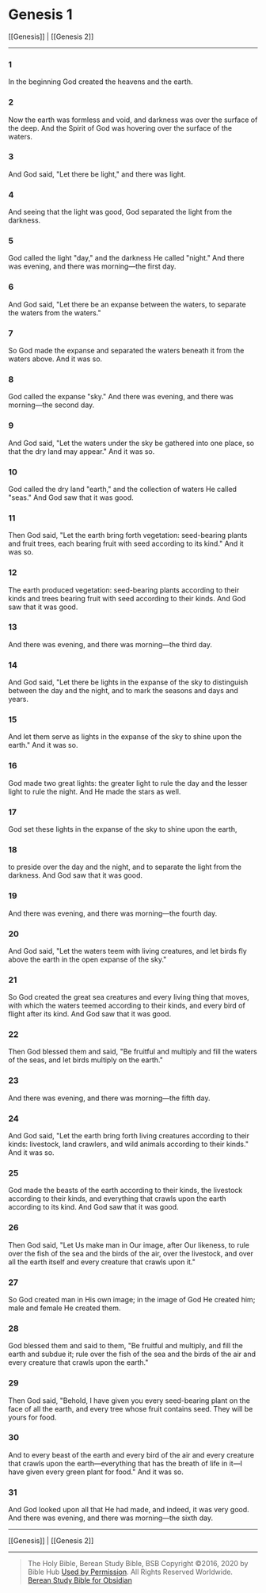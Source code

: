 # Genesis 1

[[Genesis]] | [[Genesis 2]]

---

### 1
In the beginning God created the heavens and the earth.

### 2
Now the earth was formless and void, and darkness was over the surface of the deep. And the Spirit of God was hovering over the surface of the waters.

### 3
And God said, "Let there be light," and there was light.

### 4
And seeing that the light was good, God separated the light from the darkness.

### 5
God called the light "day," and the darkness He called "night." And there was evening, and there was morning—the first day.

### 6
And God said, "Let there be an expanse between the waters, to separate the waters from the waters."

### 7
So God made the expanse and separated the waters beneath it from the waters above. And it was so.

### 8
God called the expanse "sky." And there was evening, and there was morning—the second day.

### 9
And God said, "Let the waters under the sky be gathered into one place, so that the dry land may appear." And it was so.

### 10
God called the dry land "earth," and the collection of waters He called "seas." And God saw that it was good.

### 11
Then God said, "Let the earth bring forth vegetation: seed-bearing plants and fruit trees, each bearing fruit with seed according to its kind." And it was so.

### 12
The earth produced vegetation: seed-bearing plants according to their kinds and trees bearing fruit with seed according to their kinds. And God saw that it was good.

### 13
And there was evening, and there was morning—the third day.

### 14
And God said, "Let there be lights in the expanse of the sky to distinguish between the day and the night, and to mark the seasons and days and years.

### 15
And let them serve as lights in the expanse of the sky to shine upon the earth." And it was so.

### 16
God made two great lights: the greater light to rule the day and the lesser light to rule the night. And He made the stars as well.

### 17
God set these lights in the expanse of the sky to shine upon the earth,

### 18
to preside over the day and the night, and to separate the light from the darkness. And God saw that it was good.

### 19
And there was evening, and there was morning—the fourth day.

### 20
And God said, "Let the waters teem with living creatures, and let birds fly above the earth in the open expanse of the sky."

### 21
So God created the great sea creatures and every living thing that moves, with which the waters teemed according to their kinds, and every bird of flight after its kind. And God saw that it was good.

### 22
Then God blessed them and said, "Be fruitful and multiply and fill the waters of the seas, and let birds multiply on the earth."

### 23
And there was evening, and there was morning—the fifth day.

### 24
And God said, "Let the earth bring forth living creatures according to their kinds: livestock, land crawlers, and wild animals according to their kinds." And it was so.

### 25
God made the beasts of the earth according to their kinds, the livestock according to their kinds, and everything that crawls upon the earth according to its kind. And God saw that it was good.

### 26
Then God said, "Let Us make man in Our image, after Our likeness, to rule over the fish of the sea and the birds of the air, over the livestock, and over all the earth itself and every creature that crawls upon it."

### 27
So God created man in His own image; in the image of God He created him; male and female He created them.

### 28
God blessed them and said to them, "Be fruitful and multiply, and fill the earth and subdue it; rule over the fish of the sea and the birds of the air and every creature that crawls upon the earth."

### 29
Then God said, "Behold, I have given you every seed-bearing plant on the face of all the earth, and every tree whose fruit contains seed. They will be yours for food.

### 30
And to every beast of the earth and every bird of the air and every creature that crawls upon the earth—everything that has the breath of life in it—I have given every green plant for food." And it was so.

### 31
And God looked upon all that He had made, and indeed, it was very good. And there was evening, and there was morning—the sixth day.

---

[[Genesis]] | [[Genesis 2]]

---

> The Holy Bible, Berean Study Bible, BSB
> Copyright &copy;2016, 2020 by Bible Hub
> [Used by Permission](https://berean.bible/terms.htm). All Rights Reserved Worldwide.
> [Berean Study Bible for Obsidian](https://github.com/gapmiss/berean-study-bible-for-obsidian)

